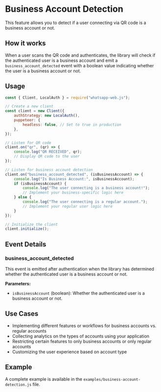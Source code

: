 # Business Account Detection

This feature allows you to detect if a user connecting via QR code is a business account or not.

## How it works

When a user scans the QR code and authenticates, the library will check if the authenticated user is a business account and emit a `business_account_detected` event with a boolean value indicating whether the user is a business account or not.

## Usage

```javascript
const { Client, LocalAuth } = require("whatsapp-web.js");

// Create a new client
const client = new Client({
    authStrategy: new LocalAuth(),
    puppeteer: {
        headless: false, // Set to true in production
    },
});

// Listen for QR code
client.on("qr", (qr) => {
    console.log("QR RECEIVED", qr);
    // Display QR code to the user
});

// Listen for business account detection
client.on("business_account_detected", (isBusinessAccount) => {
    console.log("Is Business Account:", isBusinessAccount);
    if (isBusinessAccount) {
        console.log("The user connecting is a business account!");
        // Implement your business-specific logic here
    } else {
        console.log("The user connecting is a regular account.");
        // Implement your regular user logic here
    }
});

// Initialize the client
client.initialize();
```

## Event Details

### business_account_detected

This event is emitted after authentication when the library has determined whether the authenticated user is a business account or not.

**Parameters:**

-   `isBusinessAccount` (boolean): Whether the authenticated user is a business account or not.

## Use Cases

-   Implementing different features or workflows for business accounts vs. regular accounts
-   Collecting analytics on the types of accounts using your application
-   Restricting certain features to only business accounts or only regular accounts
-   Customizing the user experience based on account type

## Example

A complete example is available in the `examples/business-account-detection.js` file.
